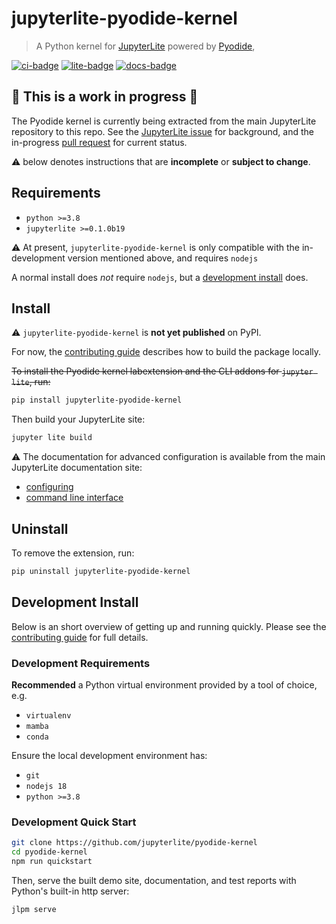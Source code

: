 # jupyterlite-pyodide-kernel

> A Python kernel for [JupyterLite](https://jupyterlite.rtfd.io) powered by
> [Pyodide](https://pyodide.org),

[![ci-badge]][ci] [![lite-badge]][lite] [![docs-badge]][docs]

[ci-badge]: https://github.com/jupyterlite/pyodide-kernel/workflows/Build/badge.svg
[lite-badge]: https://jupyterlite.rtfd.io/en/latest/_static/badge.svg
[lite]: https://jupyterlite-pyodide-kernel.rtfd.io/en/latest/_static
[ci]: https://github.com/jupyterlite/pyodide-kernel/actions?query=branch%3Amain
[docs-badge]:
  https://readthedocs.org/projects/jupyterlite-pyodide-kernel/badge/?version=latest
[docs]: https://jupyterlite-pyodide-kernel.readthedocs.io/en/latest/?badge=latest

## 🚧 This is a **work in progress** 🚧

The Pyodide kernel is currently being extracted from the main JupyterLite repository to
this repo. See the [JupyterLite issue][lite-issue] for background, and the in-progress
[pull request][lite-pr] for current status.

⚠️ below denotes instructions that are **incomplete** or **subject to change**.

[lite-issue]: https://github.com/jupyterlite/jupyterlite/issues/386
[lite-pr]: https://github.com/jupyterlite/jupyterlite/pull/854

## Requirements

- `python >=3.8`
- `jupyterlite >=0.1.0b19`

⚠️ At present, `jupyterlite-pyodide-kernel` is only compatible with the in-development
version mentioned above, and requires `nodejs`

A normal install does _not_ require `nodejs`, but a
[development install](#development-install) does.

## Install

⚠️ `jupyterlite-pyodide-kernel` is **not yet published** on PyPI.

For now, the [contributing guide][contrib] describes how to build the package locally.

~~To install the Pyodide kernel labextension and the CLI addons for `jupyter lite`,
run:~~

```bash
pip install jupyterlite-pyodide-kernel
```

Then build your JupyterLite site:

```bash
jupyter lite build
```

⚠️ The documentation for advanced configuration is available from the main JupyterLite
documentation site:

- [configuring]
- [command line interface][cli]

[configuring]:
  https://jupyterlite.readthedocs.io/en/latest/howto/index.html#configuring-the-python-environment
[cli]: https://jupyterlite.readthedocs.io/en/latest/reference/cli.html

## Uninstall

To remove the extension, run:

```bash
pip uninstall jupyterlite-pyodide-kernel
```

## Development Install

Below is an short overview of getting up and running quickly. Please see the
[contributing guide][contrib] for full details.

### Development Requirements

**Recommended** a Python virtual environment provided by a tool of choice, e.g.

- `virtualenv`
- `mamba`
- `conda`

Ensure the local development environment has:

- `git`
- `nodejs 18`
- `python >=3.8`

### Development Quick Start

```bash
git clone https://github.com/jupyterlite/pyodide-kernel
cd pyodide-kernel
npm run quickstart
```

Then, serve the built demo site, documentation, and test reports with Python's built-in
http server:

```bash
jlpm serve
```

[contrib]: https://github.com/jupyterlite/pyodide-kernel/blob/main/CONTRIBUTING.md
